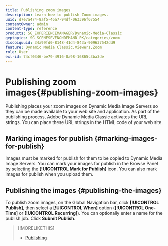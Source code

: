 ```yaml
---
title: Publishing zoom images
description: Learn how to publish Zoom images.
uuid: d7e7a474-8af5-46a7-94df-063396f67554
contentOwner: admin
content-type: reference
products: SG_EXPERIENCEMANAGER/Dynamic-Media-Classic
geptopics: SG_SCENESEVENONDEMAND_PK/categories/zoom
discoiquuid: 34a99fd0-8148-41d4-843a-909637542dd9
feature: Dynamic Media Classic,Viewers,Zoom
role: User
exl-id: 74cf0346-be79-4916-8a98-16865c3ba3de
---
```

# Publishing zoom images{#publishing-zoom-images}

Publishing places your zoom images on Dynamic Media Image Servers so they can be made available to your web site and application. As part of the publishing process, Adobe Dynamic Media Classic activates the URL strings. You can place these URL strings in the HTML code of your web site.

## Marking images for publish {#marking-images-for-publish}

Images must be marked for publish for them to be copied to Dynamic Media Image Servers. You can mark your images for publish in the Browse Panel by selecting the **[!UICONTROL Mark for Publish]** icon. You can also mark images for publish when you upload them.

## Publishing the images {#publishing-the-images}

To publish zoom images, on the Global Navigation bar, click **[!UICONTROL Publish]**, then select a **[!UICONTROL When]** option (**[!UICONTROL One-Time]** or **[!UICONTROL Recurring]**). You can optionally enter a name for the publish job. Click **Submit Publish**.

>[!MORELIKETHIS]
>
>* [Publishing](publishing-files.md#publishing_files)
